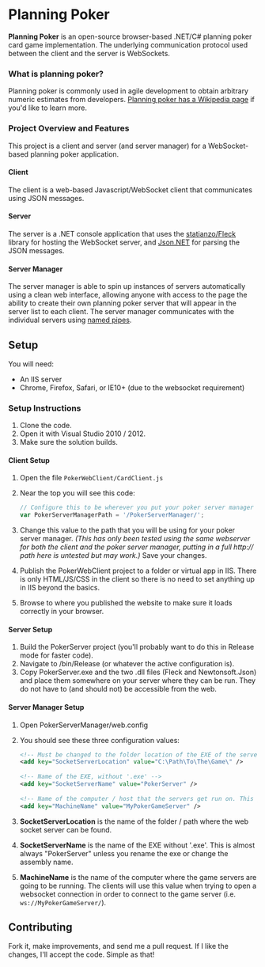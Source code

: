 # Planning Poker

**Planning Poker** is an open-source browser-based .NET/C# planning poker card game implementation. The underlying communication protocol used between the client and the server is WebSockets.

### What is planning poker?

Planning poker is commonly used in agile development to obtain arbitrary numeric estimates from developers. [Planning poker has a Wikipedia page](http://en.wikipedia.org/wiki/Planning_poker) if you'd like to learn more.

### Project Overview and Features

This project is a client and server (and server manager) for a WebSocket-based planning poker application.

#### Client

The client is a web-based Javascript/WebSocket client that communicates using JSON messages.

#### Server

The server is a .NET console application that uses the [statianzo/Fleck](https://github.com/statianzo/Fleck) library for hosting the WebSocket server, and [Json.NET](http://james.newtonking.com/pages/json-net.aspx) for parsing the JSON messages.

#### Server Manager

The server manager is able to spin up instances of servers automatically using a clean web interface, allowing anyone with access to the page the ability to create their own planning poker server that will appear in the server list to each client. The server manager communicates with the individual servers using [named pipes](http://en.wikipedia.org/wiki/Named_pipe).

## Setup

You will need:

* An IIS server
* Chrome, Firefox, Safari, or IE10+ (due to the websocket requirement)

### Setup Instructions

1. Clone the code.
2. Open it with Visual Studio 2010 / 2012.
3. Make sure the solution builds.

#### Client Setup

1. Open the file `PokerWebClient/CardClient.js`
2. Near the top you will see this code:

    ```js
    // Configure this to be wherever you put your poker server manager application at:
    var PokerServerManagerPath = '/PokerServerManager/';
    ```

3. Change this value to the path that you will be using for your poker server manager. *(This has only been tested using the same webserver for both the client and the poker server manager, putting in a full http:// path here is untested but may work.)* Save your changes.
4. Publish the PokerWebClient project to a folder or virtual app in IIS. There is only HTML/JS/CSS in the client so there is no need to set anything up in IIS beyond the basics.
5. Browse to where you published the website to make sure it loads correctly in your browser.

#### Server Setup

1. Build the PokerServer project (you'll probably want to do this in Release mode for faster code).
2. Navigate to /bin/Release (or whatever the active configuration is).
3. Copy PokerServer.exe and the two .dll files (Fleck and Newtonsoft.Json) and place them somewhere on your server where they can be run. They do not have to (and should not) be accessible from the web.

#### Server Manager Setup

1. Open PokerServerManager/web.config
2. You should see these three configuration values:

    ```xml
    <!-- Must be changed to the folder location of the EXE of the server executable. -->
    <add key="SocketServerLocation" value="C:\Path\To\The\Game\" />
        
    <!-- Name of the EXE, without '.exe' -->
    <add key="SocketServerName" value="PokerServer" />
        
    <!-- Name of the computer / host that the servers get run on. This gets sent to the client, and they connect via WebSockets using ws://<MachineName>/.  -->
    <add key="MachineName" value="MyPokerGameServer" />
    ```

3. **SocketServerLocation** is the name of the folder / path where the web socket server can be found.
4. **SocketServerName** is the name of the EXE without '.exe'. This is almost always "PokerServer" unless you rename the exe or change the assembly name.
5. **MachineName** is the name of the computer where the game servers are going to be running. The clients will use this value when trying to open a websocket connection in order to connect to the game server (i.e. `ws://MyPokerGameServer/`).

## Contributing

Fork it, make improvements, and send me a pull request. If I like the changes, I'll accept the code. Simple as that!
